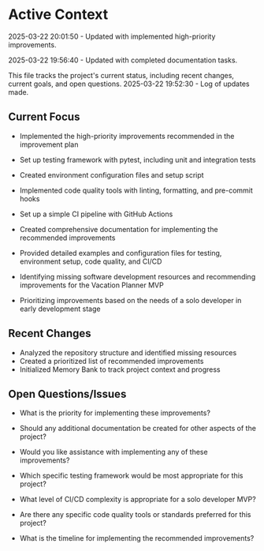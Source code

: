 # Active Context

2025-03-22 20:01:50 - Updated with implemented high-priority improvements.

2025-03-22 19:56:40 - Updated with completed documentation tasks.

This file tracks the project's current status, including recent changes, current goals, and open questions.
2025-03-22 19:52:30 - Log of updates made.

## Current Focus

* Implemented the high-priority improvements recommended in the improvement plan
* Set up testing framework with pytest, including unit and integration tests
* Created environment configuration files and setup script
* Implemented code quality tools with linting, formatting, and pre-commit hooks
* Set up a simple CI pipeline with GitHub Actions

* Created comprehensive documentation for implementing the recommended improvements
* Provided detailed examples and configuration files for testing, environment setup, code quality, and CI/CD

* Identifying missing software development resources and recommending improvements for the Vacation Planner MVP
* Prioritizing improvements based on the needs of a solo developer in early development stage

## Recent Changes

* Analyzed the repository structure and identified missing resources
* Created a prioritized list of recommended improvements
* Initialized Memory Bank to track project context and progress

## Open Questions/Issues

* What is the priority for implementing these improvements?
* Should any additional documentation be created for other aspects of the project?
* Would you like assistance with implementing any of these improvements?

* Which specific testing framework would be most appropriate for this project?
* What level of CI/CD complexity is appropriate for a solo developer MVP?
* Are there any specific code quality tools or standards preferred for this project?
* What is the timeline for implementing the recommended improvements?
